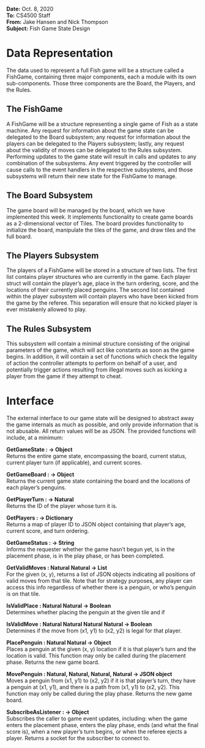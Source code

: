 **Date:** Oct. 8, 2020  
**To:** CS4500 Staff  
**From:** Jake Hansen and Nick Thompson  
**Subject:** Fish Game State Design  

# Data Representation
The data used to represent a full Fish game will be a structure called a FishGame, containing three major components, each a module with its own sub-components. Those three components are the Board, the Players, and the Rules.

## The FishGame
A FishGame will be a structure representing a single game of Fish as a state machine. Any request for information about the game state can be delegated to the Board subsystem; any request for information about the players can be delegated to the Players subsystem; lastly, any request about the validity of moves can be delegated to the Rules subsystem. Performing updates to the game state will result in calls and updates to any combination of the subsystems. Any event triggered by the controller will cause calls to the event handlers in the respective subsystems, and those subsystems will return their new state for the FishGame to manage.

## The Board Subsystem
The game board will be managed by the board, which we have implemented this week. It implements functionality to create game boards as a 2-dimensional vector of Tiles. The board provides functionality to initialize the board, manipulate the tiles of the game, and draw tiles and the full board.

## The Players Subsystem
The players of a FishGame will be stored in a structure of two lists. The first list contains player structures who are currently in the game. Each player struct will contain the player’s age, place in the turn ordering, score, and the locations of their currently placed penguins. The second list contained within the player subsystem will contain players who have been kicked from the game by the referee. This separation will ensure that no kicked player is ever mistakenly allowed to play.

## The Rules Subsystem
This subsystem will contain a minimal structure consisting of the original parameters of the game, which will act like constants as soon as the game begins. In addition, it will contain a set of functions which check the legality of action the controller attempts to perform on behalf of a user, and potentially trigger actions resulting from illegal moves such as kicking a player from the game if they attempt to cheat.

# Interface
The external interface to our game state will be designed to abstract away the game internals as much as possible, and only provide information that is not abusable. All return values will be as JSON. The provided functions will include, at a minimum:

**GetGameState : -> Object**  
Returns the entire game state, encompassing the board, current status, current player turn (if applicable), and current scores.

**GetGameBoard : -> Object**  
Returns the current game state containing the board and the locations of each player’s penguins.

**GetPlayerTurn : -> Natural**  
Returns the ID of the player whose turn it is.

**GetPlayers : -> Dictionary**  
Returns a map of player ID to JSON object containing that player’s age, current score, and turn ordering.

**GetGameStatus : -> String**  
Informs the requester whether the game hasn’t begun yet, is in the placement phase, is in the play phase, or has been completed.

**GetValidMoves : Natural Natural -> List**  
For the given (x, y), returns a list of JSON objects indicating all positions of valid moves from that tile. Note that for strategy purposes, any player can access this info regardless of whether there is a penguin, or who’s penguin is on that tile.

**IsValidPlace : Natural Natural -> Boolean**  
Determines whether placing the penguin at the given tile and if 

**IsValidMove : Natural Natural Natural Natural -> Boolean**  
Determines if the move from (x1, y1) to (x2, y2) is legal for that player.

**PlacePenguin : Natural Natural -> Object**  
Places a penguin at the given (x, y) location if it is that player’s turn and the location is valid. This function may only be called during the placement phase. Returns the new game board.

**MovePenguin : Natural, Natural, Natural, Natural -> JSON object**  
Moves a penguin from (x1, y1) to (x2, y2) if it is that player’s turn, they have a penguin at (x1, y1), and there is a path from (x1, y1) to (x2, y2). This function may only be called during the play phase. Returns the new game board.

**SubscribeAsListener : -> Object**  
Subscribes the caller to game event updates, including: when the game enters the placement phase, enters the play phase, ends (and what the final score is), when a new player’s turn begins, or when the referee ejects a player. Returns a socket for the subscriber to connect to.
